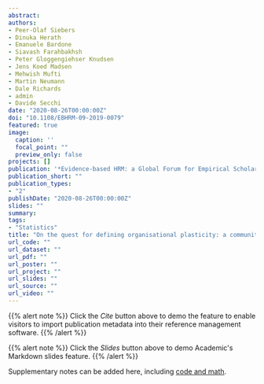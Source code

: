 ```yaml
---
abstract:
authors:
- Peer-Olaf Siebers
- Dinuka Herath
- Emanuele Bardone
- Siavash Farahbakhsh
- Peter Gloggengiehser Knudsen
- Jens Koed Madsen
- Mehwish Mufti
- Martin Neumann
- Dale Richards
- admin
- Davide Secchi
date: "2020-08-26T00:00:00Z"
doi: "10.1108/EBHRM-09-2019-0079"
featured: true
image:
  caption: ''
  focal_point: ""
  preview_only: false
projects: []
publication: '*Evidence-based HRM: a Global Forum for Empirical Scholarship, ??*, ??-??'
publication_short: ""
publication_types:
- "2"
publishDate: "2020-08-26T00:00:00Z"
slides: ""
summary: 
tags:
- "Statistics"
title: "On the quest for defining organisational plasticity: a community modelling experiment"
url_code: ""
url_dataset: ""
url_pdf: ""
url_poster: ""
url_project: ""
url_slides: ""
url_source: ""
url_video: ""
---
```


{{% alert note %}}
Click the *Cite* button above to demo the feature to enable visitors to import publication metadata into their reference management software.
{{% /alert %}}

{{% alert note %}}
Click the *Slides* button above to demo Academic's Markdown slides feature.
{{% /alert %}}

Supplementary notes can be added here, including [code and math](https://sourcethemes.com/academic/docs/writing-markdown-latex/).

